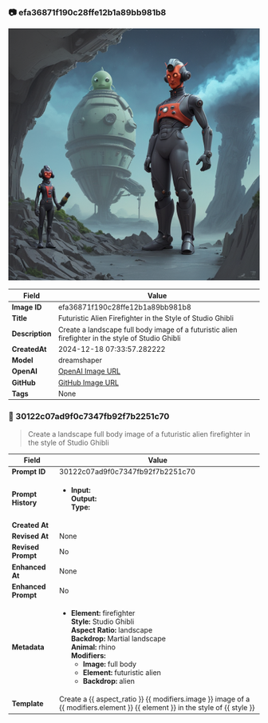 

### 📷 efa36871f190c28ffe12b1a89bb981b8 


![data.id](./efa36871f190c28ffe12b1a89bb981b8.jpg)


| Field          | Value                                                                                                                     |
|----------------|---------------------------------------------------------------------------------------------------------------------------|
| **Image ID**             | efa36871f190c28ffe12b1a89bb981b8                                                                                                             |
| **Title**           | Futuristic Alien Firefighter in the Style of Studio Ghibli                                                                                                       |
| **Description**           | Create a landscape full body image of a futuristic alien firefighter in the style of Studio Ghibli                                                                                                       |
| **CreatedAt**        | 2024-12-18 07:33:57.282222                                                                                                        |
| **Model**        | dreamshaper                                                                                                        |
| **OpenAI**         | [OpenAI Image URL](http://192.168.1.85:8081/generated-images/b641312990286.png)                                                                                |
| **GitHub**         | [GitHub Image URL](https://raw.githubusercontent.com/Caneta-Silva/weeb/refs/heads/main/images/efa36871f190c28ffe12b1a89bb981b8/efa36871f190c28ffe12b1a89bb981b8.jpg)                                                                                |
| **Tags**       | None                                                                                                                   |

### 📜 30122c07ad9f0c7347fb92f7b2251c70

> Create a landscape full body image of a futuristic alien firefighter in the style of Studio Ghibli

| Field          | Value                                                                                                                                                                      |
|----------------|----------------------------------------------------------------------------------------------------------------------------------------------------------------------------|
| **Prompt ID**  | 30122c07ad9f0c7347fb92f7b2251c70                                                                                                                                                            |
| **Prompt History** | <ul><li>**Input:**  <br> **Output:**  <br> **Type:** </li></ul> |
| **Created At** |                                                                                                                                                    |
| **Revised At** | None                                                                                                                                                   |
| **Revised Prompt** | No                                                                                                                                                                      |
| **Enhanced At** | None                                                                                                                                                  |
| **Enhanced Prompt** | No                                                                                                                                                                    |
| **Metadata**   | <ul><li>**Element:** firefighter <br> **Style:** Studio Ghibli <br> **Aspect Ratio:** landscape <br> **Backdrop:** Martial landscape <br> **Animal:** rhino <br> **Modifiers:**<ul><li>**Image:** full body</li><li>**Element:** futuristic alien</li><li>**Backdrop:** alien</li></ul></li></ul> |
| **Template**   | Create a {{ aspect_ratio }} {{ modifiers.image }} image of a {{ modifiers.element }} {{ element }} in the style of {{ style }}                                                                                                                                           |


